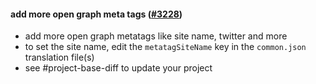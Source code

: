#### add more open graph meta tags ([#3228](https://github.com/shopsys/shopsys/pull/3228))

-   add more open graph metatags like site name, twitter and more
-   to set the site name, edit the `metatagSiteName` key in the `common.json` translation file(s)
-   see #project-base-diff to update your project
